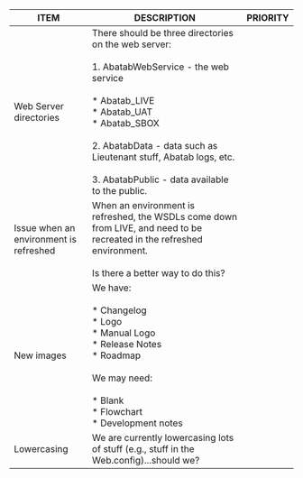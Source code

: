 | ITEM                                   | DESCRIPTION                                                                                                                                                                                                                                                                                      | PRIORITY |
|----------------------------------------|--------------------------------------------------------------------------------------------------------------------------------------------------------------------------------------------------------------------------------------------------------------------------------------------------|----------|
| Web Server directories                 | There should be three directories on the web server:<br/><br/>1. AbatabWebService - the web service<br/><br/>* Abatab_LIVE<br/>* Abatab_UAT<br/>* Abatab_SBOX<br/><br/>2. AbatabData - data such as Lieutenant stuff, Abatab logs, etc.<br/><br/>3. AbatabPublic - data available to the public. |          |
| Issue when an environment is refreshed | When an environment is refreshed, the WSDLs come down from LIVE, and need to be recreated in the refreshed environment.<br/><br/>Is there a better way to do this?                                                                                                                               |          |
| New images                             | We have:<br/><br/>* Changelog<br/>* Logo<br/>* Manual Logo<br/>* Release Notes<br/>* Roadmap<br/><br/>We may need:<br/><br/>* Blank<br/>* Flowchart<br/>* Development notes                                                                                                                      |          |
| Lowercasing                            | We are currently lowercasing lots of stuff (e.g., stuff in the Web.config)...should we?                                                                                                                                                                                                          |